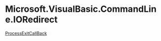 ﻿
# Microsoft.VisualBasic.CommandLine.IORedirect

[ProcessExitCallBack](T-Microsoft.VisualBasic.CommandLine.IORedirect.ProcessExitCallBack.md)

